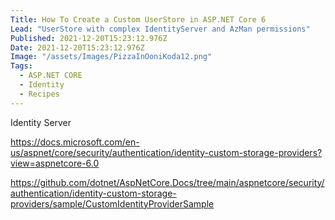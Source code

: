 ```yaml
---
Title: How To Create a Custom UserStore in ASP.NET Core 6
Lead: "UserStore with complex IdentityServer and AzMan permissions"
Published: 2021-12-20T15:23:12.976Z
Date: 2021-12-20T15:23:12.976Z
Image: "/assets/Images/PizzaInOoniKoda12.png"
Tags:
  - ASP.NET CORE
  - Identity
  - Recipes 
---
```


Identity Server

https://docs.microsoft.com/en-us/aspnet/core/security/authentication/identity-custom-storage-providers?view=aspnetcore-6.0

https://github.com/dotnet/AspNetCore.Docs/tree/main/aspnetcore/security/authentication/identity-custom-storage-providers/sample/CustomIdentityProviderSample

